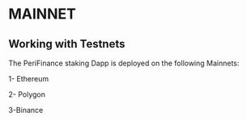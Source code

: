 # MAINNET

## Working with Testnets <a id="working-with-testnets"></a>

The PeriFinance staking Dapp is deployed on the following Mainnets:

1- Ethereum 

2- Polygon 

3-Binance





